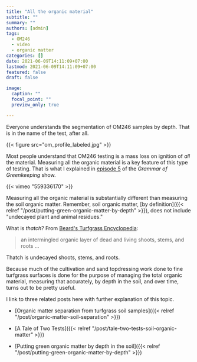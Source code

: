 ```yaml
---
title: "All the organic material"
subtitle: ""
summary: ""
authors: [admin]
tags: 
  - OM246
  - video
  - organic matter
categories: []
date: 2021-06-09T14:11:09+07:00
lastmod: 2021-06-09T14:11:09+07:00
featured: false
draft: false

image:
  caption: ""
  focal_point: ""
  preview_only: true

---
```


Everyone understands the segmentation of OM246 samples by depth. That is in the name of the test, after all.

{{< figure src="om_profile_labeled.jpg" >}}

Most people understand that OM246 testing is a mass loss on ignition of *all* the material. Measuring all the organic material is a key feature of this type of testing. That is what I explained in [episode 5](https://vimeo.com/559336170) of the *Grammar of Greenkeeping* show.

{{< vimeo "559336170" >}}

Measuring all the organic material is substantially different than measuring the soil organic matter. Remember, soil organic matter, [by definition]({{< relref "/post/putting-green-organic-matter-by-depth" >}}), does not include "undecayed plant and animal residues." 

What is *thatch*? From [Beard's Turfgrass Encyclopedia](https://tic.msu.edu/tgif/beard?recno=7990):

> an intermingled organic layer of dead and living shoots, stems, and roots ...

Thatch is undecayed shoots, stems, and roots. 

Because much of the cultivation and sand topdressing work done to fine turfgrass surfaces is done for the purpose of managing the total organic material, measuring that accurately, by depth in the soil, and over time, turns out to be pretty useful.

I link to three related posts here with further explanation of this topic. 

* [Organic matter separation from turfgrass soil samples]({{< relref "/post/organic-matter-soil-separation" >}})

* [A Tale of Two Tests]({{< relref "/post/tale-two-tests-soil-organic-matter" >}})

* [Putting green organic matter by depth in the soil]({{< relref "/post/putting-green-organic-matter-by-depth" >}})
